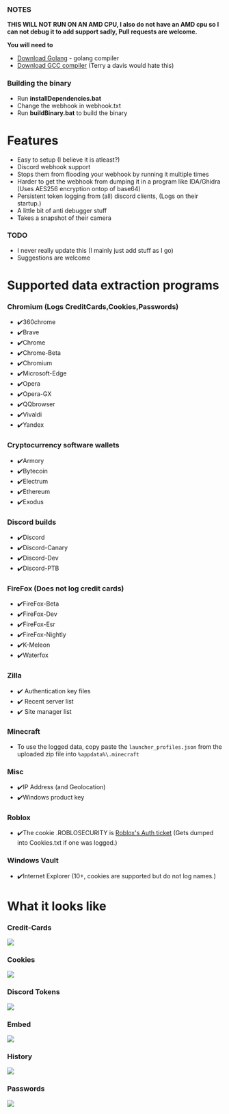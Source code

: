 ### NOTES
**THIS WILL NOT RUN ON AN AMD CPU, I also do not have an AMD cpu so I can not debug it to add support sadly, Pull requests are welcome.**

**You will need to**
- [Download Golang](https://golang.org/doc/install?download=go1.15.2.windows-amd64.msi) - golang compiler
- [Download GCC compiler](https://github.com/jmeubank/tdm-gcc/releases/download/v10.3.0-tdm64-2/tdm64-gcc-10.3.0-2.exe) (Terry a davis would hate this)

### Building the binary
- Run **installDependencies.bat**
- Change the webhook in webhook.txt
- Run **buildBinary.bat** to build the binary

# Features
- Easy to setup (I believe it is atleast?)
- Discord webhook support
- Stops them from flooding your webhook by running it multiple times
- Harder to get the webhook from dumping it in a program like IDA/Ghidra (Uses AES256 encryption ontop of base64)
- Persistent token logging from (all) discord clients, (Logs on their startup.)
- A little bit of anti debugger stuff
- Takes a snapshot of their camera

### TODO
- I never really update this (I mainly just add stuff as I go)
- Suggestions are welcome

# Supported data extraction programs

  ### Chromium (Logs CreditCards,Cookies,Passwords)
   - ✔️360chrome
   - ✔️Brave
   - ✔️Chrome
   - ✔️Chrome-Beta
   - ✔️Chromium
   - ✔️Microsoft-Edge
   - ✔️Opera
   - ✔️Opera-GX
   - ✔️QQbrowser
   - ✔️Vivaldi
   - ✔️Yandex
   
  ### Cryptocurrency software wallets
   - ✔️Armory
   - ✔️Bytecoin
   - ✔️Electrum
   - ✔️Ethereum
   - ✔️Exodus
 
  ### Discord builds
   - ✔️Discord
   - ✔️Discord-Canary
   - ✔️Discord-Dev
   - ✔️Discord-PTB

  ### FireFox (Does not log credit cards)
   - ✔️FireFox-Beta
   - ✔️FireFox-Dev
   - ✔️FireFox-Esr
   - ✔️FireFox-Nightly
   - ✔️K-Meleon
   - ✔️Waterfox
 
  ### Zilla
   - ✔️ Authentication key files
   - ✔️ Recent server list
   - ✔️ Site manager list
   
  ### Minecraft
   - To use the logged data, copy paste the `launcher_profiles.json` from the uploaded zip file into ```%appdata%\.minecraft```
  
  ### Misc
   - ✔️IP Address (and Geolocation)
   - ✔️Windows product key
  
  ### Roblox
  - ✔️The cookie .ROBLOSECURITY is [Roblox's Auth ticket](https://roblox.fandom.com/wiki/.ROBLOSECURITY) (Gets dumped into Cookies.txt if one was logged.)
  
  ### Windows Vault
  - ✔️Internet Explorer (10+, cookies are supported but do not log names.)
 

# What it looks like

### Credit-Cards

![](/assets/Credit.png)

### Cookies

![](/assets/Cookies.png)

### Discord Tokens

![](/assets/Tokens.png)

### Embed

![](/assets/Embed.png)

### History

![](/assets/History.png)

### Passwords

![](/assets/Passwords.png)
